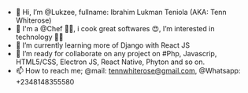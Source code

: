 - 👋 Hi, I’m @Lukzee, fullname: Ibrahim Lukman Teniola (AKA: Tenn Whiterose)
- 👀 I'm a @Chef 👨‍🍳, i cook great softwares 😍, I’m interested in technology 👨‍💻
- 🌱 I’m currently learning more of Django with React JS
- 💞️ I’m ready for collaborate on any project on #Php, Javascrip, HTML5/CSS, Electron JS, React Native, Phyton and so on.
- 📫 How to reach me; @mail: tennwhiterose@gmail.com, @Whatsapp: +2348148355580

<!---
Lukzee/Lukzee is a ✨ special ✨ repository because its `README.md` (this file) appears on your GitHub profile.
You can click the Preview link to take a look at your changes.
--->
